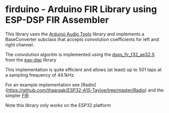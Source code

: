# firduino - Arduino FIR Library using ESP-DSP FIR Assembler

This library uses the [Arduino Audio Tools](https://github.com/pschatzmann/arduino-audio-tools) library and implements a BaseConverter subclass that accepts convolution coefficients for left and right channel.

The convolution algoritm is implemented using the [dsps_fir_f32_ae32.S](https://github.com/espressif/esp-dsp/blob/master/modules/fir/float/dsps_fir_f32_ae32.S) from the [esp-dsp](https://github.com/espressif/esp-dsp) library

This implementation is quite efficient and allows (at least) up to 501 taps at a sampling frequency of 44.1kHz

For an example implementation see [Radio]{https://github.com/thaaraak/ESP32-A1S-Tayloe/tree/master/Radio) and the simpler [FIR](https://github.com/thaaraak/ESP32-A1S-Tayloe/tree/master/streams-i2s-fir-i2s)

Note this library only works on the ESP32 platform
